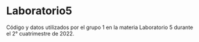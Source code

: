 # Laboratorio5
Código y datos utilizados por el grupo 1 en la materia Laboratorio 5 durante el 2° cuatrimestre de 2022.
